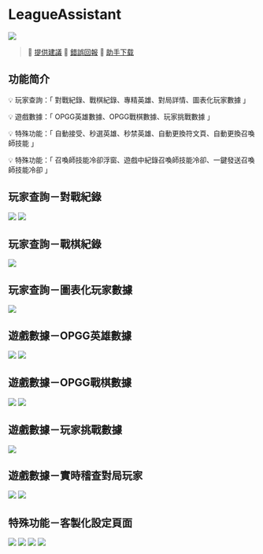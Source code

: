 # LeagueAssistant

<img src="site/assets/img/banner.png" /> 

> 🫰 [提供建議](https://discord.com/channels/1062726976370126968/1064135225787035648)
🚨 [錯誤回報](https://discord.com/channels/1062726976370126968/1064135225787035648)
🚩 [助手下载](https://www.leefuuchang.in/projects/LeagueAssistant/Download/Setup)

## 功能简介

💡	玩家查詢：「 對戰紀錄、戰棋紀錄、專精英雄、對局詳情、圖表化玩家數據 」

💡 	遊戲數據：「 OPGG英雄數據、OPGG戰棋數據、玩家挑戰數據 」

💡 	特殊功能：「 自動接受、秒選英雄、秒禁英雄、自動更換符文頁、自動更換召喚師技能 」

💡 	特殊功能：「 召喚師技能冷卻浮窗、遊戲中紀錄召喚師技能冷卻、一鍵發送召喚師技能冷卻 」


## 玩家查詢－對戰紀錄
<img src="screenshots/1.png" />
<img src="screenshots/2.png" />

## 玩家查詢－戰棋紀錄
<img src="screenshots/3.png" />

## 玩家查詢－圖表化玩家數據
<img src="screenshots/4.png" />

## 遊戲數據－OPGG英雄數據
<img src="screenshots/5.png" />
<img src="screenshots/6.png" />

## 遊戲數據－OPGG戰棋數據
<img src="screenshots/7.png" />
<img src="screenshots/8.png" />

## 遊戲數據－玩家挑戰數據
<img src="screenshots/9.png" />

## 遊戲數據－實時稽查對局玩家
<img src="screenshots/14.png" />
<img src="screenshots/15.png" />

## 特殊功能－客製化設定頁面
<img src="screenshots/10.png" /> 
<img src="screenshots/11.png" /> 
<img src="screenshots/12.png" /> 
<img src="screenshots/13.png" /> 

